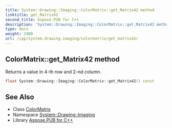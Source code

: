 ```yaml
---
title: System::Drawing::Imaging::ColorMatrix::get_Matrix42 method
linktitle: get_Matrix42
second_title: Aspose.PUB for C++
description: 'System::Drawing::Imaging::ColorMatrix::get_Matrix42 method. Returns a value in 4-th row and 2-nd column in C++.'
type: docs
weight: 2400
url: /cpp/system.drawing.imaging/colormatrix/get_matrix42/
---
```

## ColorMatrix::get_Matrix42 method


Returns a value in 4-th row and 2-nd column.

```cpp
float System::Drawing::Imaging::ColorMatrix::get_Matrix42() const
```

## See Also

* Class [ColorMatrix](../)
* Namespace [System::Drawing::Imaging](../../)
* Library [Aspose.PUB for C++](../../../)
